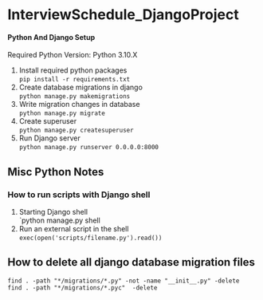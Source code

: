 # InterviewSchedule_DjangoProject

#### Python And Django Setup
Required Python Version: Python 3.10.X

1. Install required python packages  
    `pip install -r requirements.txt`
2. Create database migrations in django  
    `python manage.py makemigrations `
3. Write migration changes in database  
    `python manage.py migrate `        
4.  Create superuser  
    `python manage.py createsuperuser `
5.  Run Django server  
    `python manage.py runserver 0.0.0.0:8000 `



## Misc Python Notes
### How to run scripts with Django shell
1. Starting Django shell  
    `python manage.py shell 
2. Run an external script in the shell  
    `exec(open('scripts/filename.py').read())`
## How to delete all django database migration files
`find . -path "*/migrations/*.py" -not -name "__init__.py" -delete`  
`find . -path "*/migrations/*.pyc"  -delete` 
